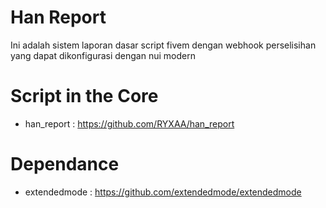 # Han Report
Ini adalah sistem laporan dasar script fivem dengan webhook perselisihan yang dapat dikonfigurasi dengan nui modern

# Script in the Core

- han_report    : https://github.com/RYXAA/han_report

# Dependance

- extendedmode     : https://github.com/extendedmode/extendedmode
